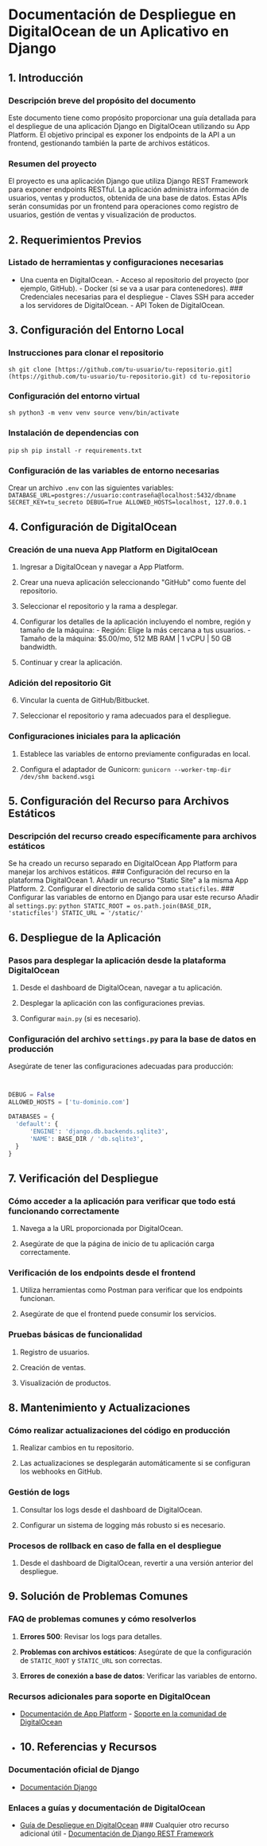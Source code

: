 # Documentación de Despliegue en DigitalOcean de un Aplicativo en Django

 ## 1. **Introducción** 

### Descripción breve del propósito del documento
 Este documento tiene como propósito proporcionar una guía detallada para el despliegue de una aplicación Django en DigitalOcean utilizando su App Platform. El objetivo principal es exponer los endpoints de la API a un frontend, gestionando también la parte de archivos estáticos. 

### Resumen del proyecto
 El proyecto es una aplicación Django que utiliza Django REST Framework para exponer endpoints RESTful. La aplicación administra información de usuarios, ventas y productos, obtenida de una base de datos. Estas APIs serán consumidas por un frontend para operaciones como registro de usuarios, gestión de ventas y visualización de productos. 

## 2. **Requerimientos Previos**

 ### Listado de herramientas y configuraciones necesarias 
 - Una cuenta en DigitalOcean. - Acceso al repositorio del proyecto (por ejemplo, GitHub). - Docker (si se va a usar para contenedores). ### Credenciales necesarias para el despliegue - Claves SSH para acceder a los servidores de DigitalOcean. - API Token de DigitalOcean. 

## 3. **Configuración del Entorno Local** 
### Instrucciones para clonar el repositorio 
```sh git clone [https://github.com/tu-usuario/tu-repositorio.git](https://github.com/tu-usuario/tu-repositorio.git) cd tu-repositorio ``` 
### Configuración del entorno virtual
 ```sh python3 -m venv venv source venv/bin/activate ``` 
 ### Instalación de dependencias con
  `pip` ```sh pip install -r requirements.txt ``` 
### Configuración de las variables de entorno necesarias 
Crear un archivo `.env` con las siguientes variables:
 ``` DATABASE_URL=postgres://usuario:contraseña@localhost:5432/dbname SECRET_KEY=tu_secreto DEBUG=True ALLOWED_HOSTS=localhost, 127.0.0.1 ``` 

## 4. **Configuración de DigitalOcean** 

### Creación de una nueva App Platform en DigitalOcean 

1. Ingresar a DigitalOcean y navegar a App Platform. 

2. Crear una nueva aplicación seleccionando "GitHub" como fuente del repositorio. 

3. Seleccionar el repositorio y la rama a desplegar. 

4. Configurar los detalles de la aplicación incluyendo el nombre, región y tamaño de la máquina: - Región: Elige la más cercana a tus usuarios. - Tamaño de la máquina: $5.00/mo, 512 MB RAM | 1 vCPU | 50 GB bandwidth. 

5. Continuar y crear la aplicación.

 ### Adición del repositorio Git 

6. Vincular la cuenta de GitHub/Bitbucket. 

7. Seleccionar el repositorio y rama adecuados para el despliegue. 

### Configuraciones iniciales para la aplicación 

1. Establece las variables de entorno previamente configuradas en local. 

2. Configura el adaptador de Gunicorn: 
``` gunicorn --worker-tmp-dir /dev/shm backend.wsgi ``` 

## 5. **Configuración del Recurso para Archivos Estáticos** 

### Descripción del recurso creado específicamente para archivos estáticos

 Se ha creado un recurso separado en DigitalOcean App Platform para manejar los archivos estáticos. ### Configuración del recurso en la plataforma DigitalOcean 1. Añadir un recurso "Static Site" a la misma App Platform. 2. Configurar el directorio de salida como `staticfiles`. ### Configurar las variables de entorno en Django para usar este recurso Añadir al 
 `settings.py`: 
 ```python STATIC_ROOT = os.path.join(BASE_DIR, 'staticfiles') STATIC_URL = '/static/' ``` 

## 6. **Despliegue de la Aplicación** 

### Pasos para desplegar la aplicación desde la plataforma DigitalOcean 
1. Desde el dashboard de DigitalOcean, navegar a tu aplicación. 

2. Desplegar la aplicación con las configuraciones previas. 

3. Configurar `main.py` (si es necesario). 

### Configuración del archivo `settings.py` para la base de datos en producción
 Asegúrate de tener las configuraciones adecuadas para producción:
  ```python 


DEBUG = False
ALLOWED_HOSTS = ['tu-dominio.com']

DATABASES = {
    'default': {
        'ENGINE': 'django.db.backends.sqlite3',
        'NAME': BASE_DIR / 'db.sqlite3',
    }
}

  ``` 


## 7. **Verificación del Despliegue**

 ### Cómo acceder a la aplicación para verificar que todo está funcionando correctamente 

1. Navega a la URL proporcionada por DigitalOcean. 

2. Asegúrate de que la página de inicio de tu aplicación carga correctamente. 

### Verificación de los endpoints desde el frontend 

1. Utiliza herramientas como Postman para verificar que los endpoints funcionan. 

2. Asegúrate de que el frontend puede consumir los servicios. 

### Pruebas básicas de funcionalidad 

1. Registro de usuarios. 

2. Creación de ventas. 

3. Visualización de productos. 

## 8. **Mantenimiento y Actualizaciones** 

### Cómo realizar actualizaciones del código en producción

 1. Realizar cambios en tu repositorio. 

2. Las actualizaciones se desplegarán automáticamente si se configuran los webhooks en GitHub. 

### Gestión de logs 

1. Consultar los logs desde el dashboard de DigitalOcean. 

2. Configurar un sistema de logging más robusto si es necesario. 

### Procesos de rollback en caso de falla en el despliegue 

1. Desde el dashboard de DigitalOcean, revertir a una versión anterior del despliegue. 

## 9. **Solución de Problemas Comunes** 

### FAQ de problemas comunes y cómo resolverlos 

1. **Errores 500**: Revisar los logs para detalles. 

2. **Problemas con archivos estáticos**:
 Asegúrate de que la configuración de `STATIC_ROOT` y `STATIC_URL` son correctas.

3. **Errores de conexión a base de datos**: Verificar las variables de entorno. 

### Recursos adicionales para soporte en DigitalOcean
 - [Documentación de App Platform]([https://docs.digitalocean.com/products/app-platform/](https://docs.digitalocean.com/products/app-platform/)) - [Soporte en la comunidad de DigitalOcean]([https://www.digitalocean.com/community](https://www.digitalocean.com/community)) 
 - ## 10. **Referencias y Recursos** 

### Documentación oficial de Django 
- [Documentación Django]([https://docs.djangoproject.com/en/stable/](https://docs.djangoproject.com/en/stable/)) 

### Enlaces a guías y documentación de DigitalOcean 
- [Guía de Despliegue en DigitalOcean]([https://www.digitalocean.com/docs/app-platform/how-to/deploy-django/](https://www.digitalocean.com/docs/app-platform/how-to/deploy-django/)) ### Cualquier otro recurso adicional útil - [Documentación de Django REST Framework]([https://www.django-rest-framework.org/](https://www.django-rest-framework.org/)) 

